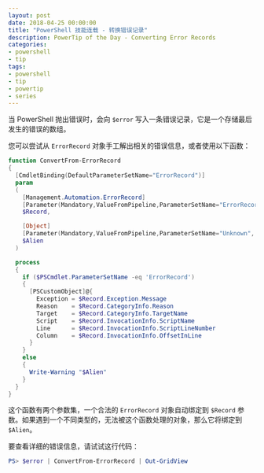 ```yaml
---
layout: post
date: 2018-04-25 00:00:00
title: "PowerShell 技能连载 - 转换错误记录"
description: PowerTip of the Day - Converting Error Records
categories:
- powershell
- tip
tags:
- powershell
- tip
- powertip
- series
---
```

当 PowerShell 抛出错误时，会向 `$error` 写入一条错误记录，它是一个存储最后发生的错误的数组。

您可以尝试从 `ErrorRecord` 对象手工解出相关的错误信息，或者使用以下函数：

```powershell
function ConvertFrom-ErrorRecord
{
  [CmdletBinding(DefaultParameterSetName="ErrorRecord")]
  param
  (
    [Management.Automation.ErrorRecord]
    [Parameter(Mandatory,ValueFromPipeline,ParameterSetName="ErrorRecord", Position=0)]
    $Record,

    [Object]
    [Parameter(Mandatory,ValueFromPipeline,ParameterSetName="Unknown", Position=0)]
    $Alien
  )

  process
  {
    if ($PSCmdlet.ParameterSetName -eq 'ErrorRecord')
    {
      [PSCustomObject]@{
        Exception = $Record.Exception.Message
        Reason    = $Record.CategoryInfo.Reason
        Target    = $Record.CategoryInfo.TargetName
        Script    = $Record.InvocationInfo.ScriptName
        Line      = $Record.InvocationInfo.ScriptLineNumber
        Column    = $Record.InvocationInfo.OffsetInLine
      }
    }
    else
    {
      Write-Warning "$Alien"
    }
  }
}
```

这个函数有两个参数集，一个合法的 `ErrorRecord` 对象自动绑定到 `$Record` 参数。如果遇到一个不同类型的，无法被这个函数处理的对象，那么它将绑定到 `$Alien`。

要查看详细的错误信息，请试试这行代码：

```powershell
PS> $error | ConvertFrom-ErrorRecord | Out-GridView
```

<!--本文国际来源：[Converting Error Records](http://community.idera.com/powershell/powertips/b/tips/posts/converting-error-records)-->

